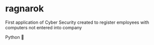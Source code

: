 # ragnarok
 
 
First application of Cyber Security created to register employees with computers not entered into company


Python 🐍 
